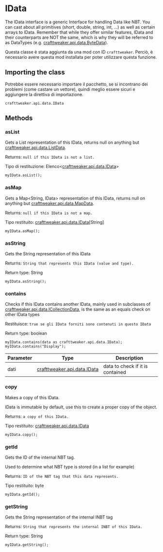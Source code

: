 # IData

The IData interface is a generic Interface for handling Data like NBT. You can cast about all primitives (short, double, string, int, ...) as well as certain arrays to IData. Remember that while they offer similar features, IData and their counterparts are NOT the same, which is why they will be referred to as DataTypes (e.g. [crafttweaker.api.data.ByteData](/vanilla/api/data/ByteData)).

Questa classe è stata aggiunta da una mod con ID `crafttweaker`. Perciò, è necessario avere questa mod installata per poter utilizzare questa funzione.

## Importing the class
Potrebbe essere necessario importare il pacchetto, se si incontrano dei problemi (come castare un vettore), quindi meglio essere sicuri e aggiungere la direttiva di importazione.
```zenscript
crafttweaker.api.data.IData
```

## Methods
### asList

Gets a List<IData> representation of this IData, returns null on anything but [crafttweaker.api.data.ListData](/vanilla/api/data/ListData).

 Returns: `null if this IData is not a list.`

Tipo di restituzione: Elenco&lt;[crafttweaker.api.data.IData](/vanilla/api/data/IData)&gt;

```zenscript
myIData.asList();
```

### asMap

Gets a Map<String, IData> representation of this IData, returns null on anything but [crafttweaker.api.data.MapData](/vanilla/api/data/MapData).

 Returns: `null if this IData is not a map.`

Tipo restituito: [crafttweaker.api.data.IData](/vanilla/api/data/IData)[String]

```zenscript
myIData.asMap();
```

### asString

Gets the String representation of this IData

 Returns: `String that represents this IData (value and type).`

Return type: String

```zenscript
myIData.asString();
```

### contains

Checks if this IData contains another IData, mainly used in subclasses of [crafttweaker.api.data.ICollectionData](/vanilla/api/data/ICollectionData), is the same as an equals check on other IData types

 Restituisce: `true se gli IData forniti sono contenuti in questo IData`

Return type: boolean

```zenscript
myIData.contains(data as crafttweaker.api.data.IData);
myIData.contains("Display");
```

| Parameter | Type                                                   | Description                      |
| --------- | ------------------------------------------------------ | -------------------------------- |
| dati      | [crafttweaker.api.data.IData](/vanilla/api/data/IData) | data to check if it is contained |


### copy

Makes a copy of this IData.

 IData is immutable by default, use this to create a proper copy of the object.

 Returns: `a copy of this IData.`

Tipo restituito: [crafttweaker.api.data.IData](/vanilla/api/data/IData)

```zenscript
myIData.copy();
```

### getId

Gets the ID of the internal NBT tag.

 Used to determine what NBT type is stored (in a list for example)

 Returns: `ID of the NBT tag that this data represents.`

Tipo restituito: byte

```zenscript
myIData.getId();
```

### getString

Gets the String representation of the internal INBT tag

 Returns: `String that represents the internal INBT of this IData.`

Return type: String

```zenscript
myIData.getString();
```


